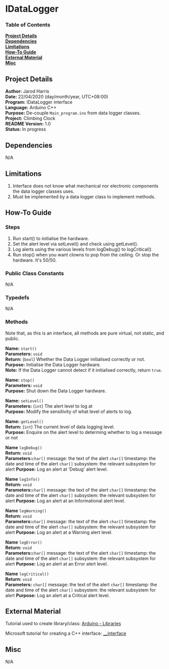 # IDataLogger

### Table of Contents

**[Project Details](#project-details)**<br>
**[Dependencies](#dependencies)**<br>
**[Limitations](#limitations)**<br>
**[How-To Guide](#how-to-guide)**<br>
**[External Material](#external-material)**<br>
**[Misc](#misc)**<br>

## Project Details

**Author:** Jarod Harris<br>
**Date:** 22/04/2020 (day/month/year, UTC+08:00)<br>
**Program:** IDataLogger interface<br>
**Language:** Arduino C++<br>
**Purpose:** De-couple `Main_program.ino` from data logger classes.<br>
**Project:** Climbing Clock<br>
**README Version:** 1.0<br>
**Status:** In progress

## Dependencies

N/A

## Limitations

1. Interface does not know what mechanical nor electronic components the data logger classes uses.
2. Must be implemented by a data logger class to implement methods.

## How-To Guide

### Steps

1. Run start() to initialise the hardware.
2. Set the alert level via setLevel() and check using getLevel().
3. Log alerts using the various levels from logDebug() to logCritical()
4. Run stop() when you want clowns to pop from the ceiling. Or stop the hardware. It's 50/50.

### Public Class Constants

N/A

### Typedefs

N/A

### Methods

Note that, as this is an interface, all methods are pure virtual, not static, and public.

**Name:** `start()`<br>
**Parameters:** `void`<br>
**Return:** (`bool`) Whether the Data Logger initialised correctly or not.<br>
**Purpose:** Initialise the Data Logger hardware.<br>
**Note:** If the Data Logger cannot detect if it initialised correctly, return `true`.

**Name:** `stop()`<br>
**Parameters:** `void`<br>
**Purpose:** Shut down the Data Logger hardware.<br>

**Name:** `setLevel()`<br>
**Parameters:** (`int`) The alert level to log at<br>
**Purpose:** Modify the sensitivity of what level of alerts to log.<br>

**Name:** `getLevel()`<br>
**Return:** (`int`) The current level of data logging level.<br>
**Purpose:** Enquire on the alert level to determing whether to log a message or not<br>

**Name** `logDebug()`<br>
**Return:** `void`<br>
**Parameters:**`char[]` message: the text of the alert
`char[]` timestamp: the date and time of the alert
`char[]` subsystem: the relevant subsystem for alert
**Purpose:** Log an alert at 'Debug' alert level.

**Name** `logInfo()`<br>
**Return:** `void`<br>
**Parameters:**`char[]` message: the text of the alert
`char[]` timestamp: the date and time of the alert
`char[]` subsystem: the relevant subsystem for alert
**Purpose:** Log an alert at an Informational alert level.

**Name** `logWarning()`<br>
**Return:** `void`<br>
**Parameters:**`char[]` message: the text of the alert
`char[]` timestamp: the date and time of the alert
`char[]` subsystem: the relevant subsystem for alert
**Purpose:** Log an alert at a Warning alert level.

**Name** `logError()`<br>
**Return:** `void`<br>
**Parameters:**`char[]` message: the text of the alert
`char[]` timestamp: the date and time of the alert
`char[]` subsystem: the relevant subsystem for alert
**Purpose:** Log an alert at an Error alert level.

**Name** `logCritical()`<br>
**Return:** `void`<br>
**Parameters:** `char[]` message: the text of the alert
`char[]` timestamp: the date and time of the alert
`char[]` subsystem: the relevant subsystem for alert
**Purpose:** Log an alert at a Critical alert level.

## External Material

Tutorial used to create library/class: [Arduino - Libraries](https://www.arduino.cc/en/Hacking/LibraryTutorial)

Microsoft tutorial for creating a C++ interface: [__interface](https://docs.microsoft.com/en-us/cpp/cpp/interface?view=vs-2019)

## Misc

N/A
